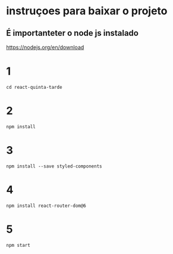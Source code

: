 # instruçoes para baixar o projeto

## É importanteter o node js instalado

https://nodejs.org/en/download

# 1

```cd react-quinta-tarde```

# 2

```npm install```

# 3

```npm install --save styled-components```

# 4

```npm install react-router-dom@6```

# 5

```npm start```